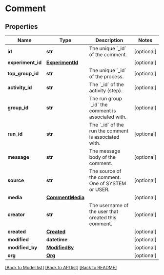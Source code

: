 # Comment

## Properties
Name | Type | Description | Notes
------------ | ------------- | ------------- | -------------
**id** | **str** | The unique &#x60;_id&#x60; of the comment. | [optional] 
**experiment_id** | [**ExperimentId**](ExperimentId.md) |  | [optional] 
**top_group_id** | **str** | The unique &#x60;_id&#x60; of the process. | [optional] 
**activity_id** | **str** | The &#x60;_id&#x60; of the activity (step). | [optional] 
**group_id** | **str** | The run group &#x60;_id&#x60; the comment is associated with. | [optional] 
**run_id** | **str** | The &#x60;_id&#x60; of the run the comment is associated with. | [optional] 
**message** | **str** | The message body of the comment. | [optional] 
**source** | **str** | The source of the comment. One of SYSTEM or USER. | [optional] 
**media** | [**CommentMedia**](CommentMedia.md) |  | [optional] 
**creator** | **str** | The username of the user that created this comment. | [optional] 
**created** | [**Created**](Created.md) |  | [optional] 
**modified** | **datetime** |  | [optional] 
**modified_by** | [**ModifiedBy**](ModifiedBy.md) |  | [optional] 
**org** | [**Org**](Org.md) |  | [optional] 

[[Back to Model list]](../README.md#documentation-for-models) [[Back to API list]](../README.md#documentation-for-api-endpoints) [[Back to README]](../README.md)

